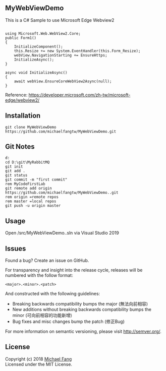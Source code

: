 MyWebViewDemo
-----
This is a C# Sample to use Microsoft Edge Webview2<br>

```

using Microsoft.Web.WebView2.Core;
public Form1()
{
    InitializeComponent();
    this.Resize += new System.EventHandler(this.Form_Resize);
    webView.NavigationStarting += EnsureHttps;
    InitializeAsync();
}

async void InitializeAsync()
{
    await webView.EnsureCoreWebView2Async(null);
}

```
Reference:
https://developer.microsoft.com/zh-tw/microsoft-edge/webview2/

Installation
------------
```
git clone MyWebViewDemo https://github.com/michaelfangtw/MyWebViewDemo.git
```

Git Notes
------------
```
d:
cd D:\git\MyRabbitMQ
git init
git add .
git status
git commit -m "first commit"
rem MyCodeFirstLab
git remote add origin https://github.com/michaelfangtw/MyWebViewDemo..git
rem origin =remote repos
rem master =local repos
git push -u origin master
```

Usage
------------
Open /src/MyWebViewDemo..sln via Visual Studio 2019

Issues
-------
Found a bug? Create an issue on GitHub.


For transparency and insight into the release cycle, releases will be numbered with the follow format:

`<major>.<minor>.<patch>`

And constructed with the following guidelines:

* Breaking backwards compatibility bumps the major (無法向前相容)
* New additions without breaking backwards compatibility bumps the minor (可向前相容的功能新增)
* Bug fixes and misc changes bump the patch (修正Bug)

For more information on semantic versioning, please visit http://semver.org/.

License
-------

Copyright (c) 2018 [Michael Fang](http://funtech.tw)  
Licensed under the MIT License.










